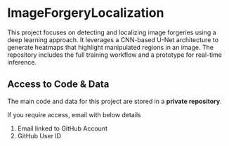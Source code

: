 # ImageForgeryLocalization
This project focuses on detecting and localizing image forgeries using a deep learning approach. It leverages a CNN-based U-Net architecture to generate heatmaps that highlight manipulated regions in an image. The repository includes the full training workflow and a prototype for real-time inference.



## Access to Code & Data

The main code and data for this project are stored in a **private repository**.

If you require access, email with below details 
1. Email linked to GitHub Account
2. GitHub User ID
   
